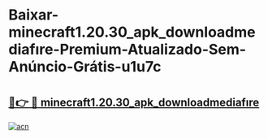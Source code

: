 # Baixar-minecraft1.20.30_apk_downloadmediafıre-Premium-Atualizado-Sem-Anúncio-Grátis-u1u7c

# <h2><a href="https://uwnvhu.esa.edu.pl?src=minecraft1.20.30_apk_downloadmediafıre&ref=u1u7c">🔗👉 🔴 minecraft1.20.30_apk_downloadmediafıre</a></h2>

[![acn](https://github.com/user-attachments/assets/0f9c940e-d8b0-45ae-aac7-cd30a18b3e1c)](https://uwnvhu.esa.edu.pl?src=minecraft1.20.30_apk_downloadmediafıre&ref=u1u7c)

